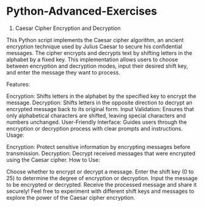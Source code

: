 # Python-Advanced-Exercises

1. Caesar Cipher Encryption and Decryption

This Python script implements the Caesar cipher algorithm, an ancient encryption technique used by Julius Caesar to secure his confidential messages. The cipher encrypts and decrypts text by shifting letters in the alphabet by a fixed key. This implementation allows users to choose between encryption and decryption modes, input their desired shift key, and enter the message they want to process.

Features:

Encryption: Shifts letters in the alphabet by the specified key to encrypt the message.
Decryption: Shifts letters in the opposite direction to decrypt an encrypted message back to its original form.
Input Validation: Ensures that only alphabetical characters are shifted, leaving special characters and numbers unchanged.
User-Friendly Interface: Guides users through the encryption or decryption process with clear prompts and instructions.
Usage:

Encryption: Protect sensitive information by encrypting messages before transmission.
Decryption: Decrypt received messages that were encrypted using the Caesar cipher.
How to Use:

Choose whether to encrypt or decrypt a message.
Enter the shift key (0 to 25) to determine the degree of encryption or decryption.
Input the message to be encrypted or decrypted.
Receive the processed message and share it securely!
Feel free to experiment with different shift keys and messages to explore the power of the Caesar cipher encryption.
